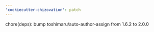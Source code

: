 ```yaml
---
'cookiecutter-chizovation': patch
---
```


chore(deps): bump toshimaru/auto-author-assign from 1.6.2 to 2.0.0

